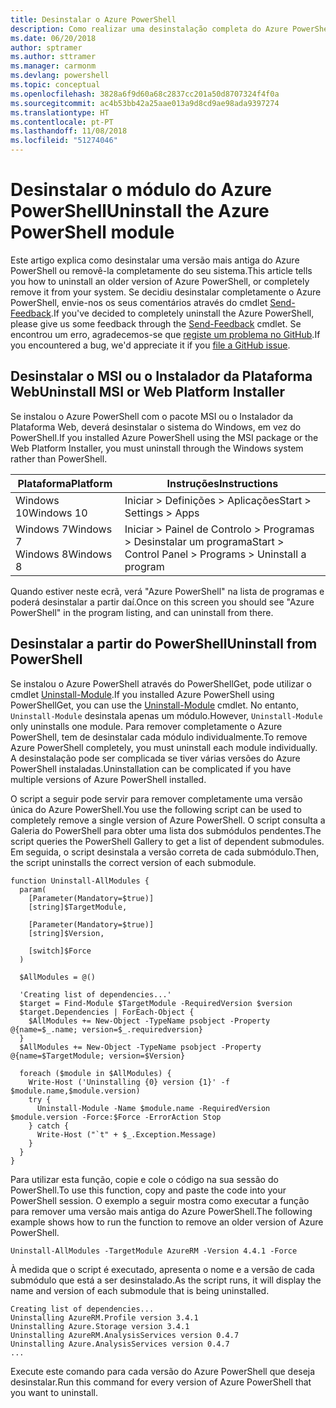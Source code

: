 ```yaml
---
title: Desinstalar o Azure PowerShell
description: Como realizar uma desinstalação completa do Azure PowerShell
ms.date: 06/20/2018
author: sptramer
ms.author: sttramer
ms.manager: carmonm
ms.devlang: powershell
ms.topic: conceptual
ms.openlocfilehash: 3828a6f9d60a68c2837cc201a50d8707324f4f0a
ms.sourcegitcommit: ac4b53bb42a25aae013a9d8cd9ae98ada9397274
ms.translationtype: HT
ms.contentlocale: pt-PT
ms.lasthandoff: 11/08/2018
ms.locfileid: "51274046"
---
```

# <a name="uninstall-the-azure-powershell-module"></a><span data-ttu-id="cb0a2-103">Desinstalar o módulo do Azure PowerShell</span><span class="sxs-lookup"><span data-stu-id="cb0a2-103">Uninstall the Azure PowerShell module</span></span>

<span data-ttu-id="cb0a2-104">Este artigo explica como desinstalar uma versão mais antiga do Azure PowerShell ou removê-la completamente do seu sistema.</span><span class="sxs-lookup"><span data-stu-id="cb0a2-104">This article tells you how to uninstall an older version of Azure PowerShell, or completely remove it from your system.</span></span> <span data-ttu-id="cb0a2-105">Se decidiu desinstalar completamente o Azure PowerShell, envie-nos os seus comentários através do cmdlet [Send-Feedback](/powershell/module/azurerm.profile/send-feedback).</span><span class="sxs-lookup"><span data-stu-id="cb0a2-105">If you've decided to completely uninstall the Azure PowerShell, please give us some feedback through the [Send-Feedback](/powershell/module/azurerm.profile/send-feedback) cmdlet.</span></span>
<span data-ttu-id="cb0a2-106">Se encontrou um erro, agradecemos-se que [registe um problema no GitHub](https://github.com/azure/azure-powershell/issues).</span><span class="sxs-lookup"><span data-stu-id="cb0a2-106">If you encountered a bug, we'd appreciate it if you [file a GitHub issue](https://github.com/azure/azure-powershell/issues).</span></span>

## <a name="uninstall-msi-or-web-platform-installer"></a><span data-ttu-id="cb0a2-107">Desinstalar o MSI ou o Instalador da Plataforma Web</span><span class="sxs-lookup"><span data-stu-id="cb0a2-107">Uninstall MSI or Web Platform Installer</span></span>

<span data-ttu-id="cb0a2-108">Se instalou o Azure PowerShell com o pacote MSI ou o Instalador da Plataforma Web, deverá desinstalar o sistema do Windows, em vez do PowerShell.</span><span class="sxs-lookup"><span data-stu-id="cb0a2-108">If you installed Azure PowerShell using the MSI package or the Web Platform Installer, you must uninstall through the Windows system rather than PowerShell.</span></span>

| <span data-ttu-id="cb0a2-109">Plataforma</span><span class="sxs-lookup"><span data-stu-id="cb0a2-109">Platform</span></span> | <span data-ttu-id="cb0a2-110">Instruções</span><span class="sxs-lookup"><span data-stu-id="cb0a2-110">Instructions</span></span> |
|----------|--------------|
| <span data-ttu-id="cb0a2-111">Windows 10</span><span class="sxs-lookup"><span data-stu-id="cb0a2-111">Windows 10</span></span> | <span data-ttu-id="cb0a2-112">Iniciar > Definições > Aplicações</span><span class="sxs-lookup"><span data-stu-id="cb0a2-112">Start > Settings > Apps</span></span> |
| <span data-ttu-id="cb0a2-113">Windows 7</span><span class="sxs-lookup"><span data-stu-id="cb0a2-113">Windows 7</span></span> </br><span data-ttu-id="cb0a2-114">Windows 8</span><span class="sxs-lookup"><span data-stu-id="cb0a2-114">Windows 8</span></span> | <span data-ttu-id="cb0a2-115">Iniciar > Painel de Controlo > Programas > Desinstalar um programa</span><span class="sxs-lookup"><span data-stu-id="cb0a2-115">Start > Control Panel > Programs > Uninstall a program</span></span> |

<span data-ttu-id="cb0a2-116">Quando estiver neste ecrã, verá "Azure PowerShell" na lista de programas e poderá desinstalar a partir daí.</span><span class="sxs-lookup"><span data-stu-id="cb0a2-116">Once on this screen you should see "Azure PowerShell" in the program listing, and can uninstall from there.</span></span>

## <a name="uninstall-from-powershell"></a><span data-ttu-id="cb0a2-117">Desinstalar a partir do PowerShell</span><span class="sxs-lookup"><span data-stu-id="cb0a2-117">Uninstall from PowerShell</span></span>

<span data-ttu-id="cb0a2-118">Se instalou o Azure PowerShell através do PowerShellGet, pode utilizar o cmdlet [Uninstall-Module](/powershell/module/powershellget/uninstall-module).</span><span class="sxs-lookup"><span data-stu-id="cb0a2-118">If you installed Azure PowerShell using PowerShellGet, you can use the [Uninstall-Module](/powershell/module/powershellget/uninstall-module) cmdlet.</span></span> <span data-ttu-id="cb0a2-119">No entanto, `Uninstall-Module` desinstala apenas um módulo.</span><span class="sxs-lookup"><span data-stu-id="cb0a2-119">However, `Uninstall-Module` only uninstalls one module.</span></span> <span data-ttu-id="cb0a2-120">Para remover completamente o Azure PowerShell, tem de desinstalar cada módulo individualmente.</span><span class="sxs-lookup"><span data-stu-id="cb0a2-120">To remove Azure PowerShell completely, you must uninstall each module individually.</span></span> <span data-ttu-id="cb0a2-121">A desinstalação pode ser complicada se tiver várias versões do Azure PowerShell instaladas.</span><span class="sxs-lookup"><span data-stu-id="cb0a2-121">Uninstallation can be complicated if you have multiple versions of Azure PowerShell installed.</span></span>

<span data-ttu-id="cb0a2-122">O script a seguir pode servir para remover completamente uma versão única do Azure PowerShell.</span><span class="sxs-lookup"><span data-stu-id="cb0a2-122">You use the following script can be used to completely remove a single version of Azure PowerShell.</span></span> <span data-ttu-id="cb0a2-123">O script consulta a Galeria do PowerShell para obter uma lista dos submódulos pendentes.</span><span class="sxs-lookup"><span data-stu-id="cb0a2-123">The script queries the PowerShell Gallery to get a list of dependent submodules.</span></span> <span data-ttu-id="cb0a2-124">Em seguida, o script desinstala a versão correta de cada submódulo.</span><span class="sxs-lookup"><span data-stu-id="cb0a2-124">Then, the script uninstalls the correct version of each submodule.</span></span>

```powershell-interactive
function Uninstall-AllModules {
  param(
    [Parameter(Mandatory=$true)]
    [string]$TargetModule,

    [Parameter(Mandatory=$true)]
    [string]$Version,

    [switch]$Force
  )

  $AllModules = @()

  'Creating list of dependencies...'
  $target = Find-Module $TargetModule -RequiredVersion $version
  $target.Dependencies | ForEach-Object {
    $AllModules += New-Object -TypeName psobject -Property @{name=$_.name; version=$_.requiredversion}
  }
  $AllModules += New-Object -TypeName psobject -Property @{name=$TargetModule; version=$Version}

  foreach ($module in $AllModules) {
    Write-Host ('Uninstalling {0} version {1}' -f $module.name,$module.version)
    try {
      Uninstall-Module -Name $module.name -RequiredVersion $module.version -Force:$Force -ErrorAction Stop
    } catch {
      Write-Host ("`t" + $_.Exception.Message)
    }
  }
}
```

<span data-ttu-id="cb0a2-125">Para utilizar esta função, copie e cole o código na sua sessão do PowerShell.</span><span class="sxs-lookup"><span data-stu-id="cb0a2-125">To use this function, copy and paste the code into your PowerShell session.</span></span> <span data-ttu-id="cb0a2-126">O exemplo a seguir mostra como executar a função para remover uma versão mais antiga do Azure PowerShell.</span><span class="sxs-lookup"><span data-stu-id="cb0a2-126">The following example shows how to run the function to remove an older version of Azure PowerShell.</span></span>

```powershell-interactive
Uninstall-AllModules -TargetModule AzureRM -Version 4.4.1 -Force
```

<span data-ttu-id="cb0a2-127">À medida que o script é executado, apresenta o nome e a versão de cada submódulo que está a ser desinstalado.</span><span class="sxs-lookup"><span data-stu-id="cb0a2-127">As the script runs, it will display the name and version of each submodule that is being uninstalled.</span></span>

```output
Creating list of dependencies...
Uninstalling AzureRM.Profile version 3.4.1
Uninstalling Azure.Storage version 3.4.1
Uninstalling AzureRM.AnalysisServices version 0.4.7
Uninstalling Azure.AnalysisServices version 0.4.7
...
```

<span data-ttu-id="cb0a2-128">Execute este comando para cada versão do Azure PowerShell que deseja desinstalar.</span><span class="sxs-lookup"><span data-stu-id="cb0a2-128">Run this command for every version of Azure PowerShell that you want to uninstall.</span></span>